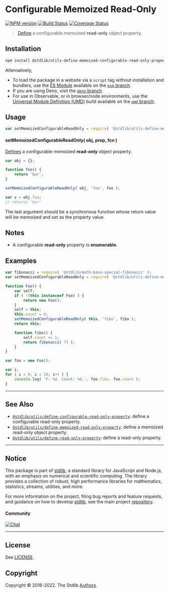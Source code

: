 <!--

@license Apache-2.0

Copyright (c) 2019 The Stdlib Authors.

Licensed under the Apache License, Version 2.0 (the "License");
you may not use this file except in compliance with the License.
You may obtain a copy of the License at

   http://www.apache.org/licenses/LICENSE-2.0

Unless required by applicable law or agreed to in writing, software
distributed under the License is distributed on an "AS IS" BASIS,
WITHOUT WARRANTIES OR CONDITIONS OF ANY KIND, either express or implied.
See the License for the specific language governing permissions and
limitations under the License.

-->

# Configurable Memoized Read-Only

[![NPM version][npm-image]][npm-url] [![Build Status][test-image]][test-url] [![Coverage Status][coverage-image]][coverage-url] <!-- [![dependencies][dependencies-image]][dependencies-url] -->

> [Define][mdn-define-property] a configurable memoized **read-only** object property.

<section class="installation">

## Installation

```bash
npm install @stdlib/utils-define-memoized-configurable-read-only-property
```

Alternatively,

-   To load the package in a website via a `script` tag without installation and bundlers, use the [ES Module][es-module] available on the [`esm` branch][esm-url].
-   If you are using Deno, visit the [`deno` branch][deno-url].
-   For use in Observable, or in browser/node environments, use the [Universal Module Definition (UMD)][umd] build available on the [`umd` branch][umd-url].

</section>

<section class="usage">

## Usage

<!-- eslint-disable id-length -->

```javascript
var setMemoizedConfigurableReadOnly = require( '@stdlib/utils-define-memoized-configurable-read-only-property' );
```

#### setMemoizedConfigurableReadOnly( obj, prop, fcn )

[Defines][mdn-define-property] a configurable memoized **read-only** object property.

<!-- eslint-disable id-length -->

```javascript
var obj = {};

function foo() {
    return 'bar';
}

setMemoizedConfigurableReadOnly( obj, 'foo', foo );

var v = obj.foo;
// returns 'bar'
```

The last argument should be a synchronous function whose return value will be memoized and set as the property value.

</section>

<!-- /.usage -->

<section class="notes">

## Notes

-   A configurable **read-only** property is **enumerable**.

</section>

<!-- /.notes -->

<section class="examples">

## Examples

<!-- eslint no-undef: "error" -->

<!-- eslint-disable id-length -->

```javascript
var fibonacci = require( '@stdlib/math-base-special-fibonacci' );
var setMemoizedConfigurableReadOnly = require( '@stdlib/utils-define-memoized-configurable-read-only-property' );

function Foo() {
    var self;
    if ( !(this instanceof Foo) ) {
        return new Foo();
    }
    self = this;
    this.count = 0;
    setMemoizedConfigurableReadOnly( this, 'fibo', fibo );
    return this;

    function fibo() {
        self.count += 1;
        return fibonacci( 73 );
    }
}

var foo = new Foo();

var i;
for ( i = 0; i < 10; i++ ) {
    console.log( 'F: %d. Count: %d.', foo.fibo, foo.count );
}
```

</section>

<!-- /.examples -->

<!-- Section for related `stdlib` packages. Do not manually edit this section, as it is automatically populated. -->

<section class="related">

* * *

## See Also

-   <span class="package-name">[`@stdlib/utils/define-configurable-read-only-property`][@stdlib/utils/define-configurable-read-only-property]</span><span class="delimiter">: </span><span class="description">define a configurable read-only property.</span>
-   <span class="package-name">[`@stdlib/utils/define-memoized-read-only-property`][@stdlib/utils/define-memoized-read-only-property]</span><span class="delimiter">: </span><span class="description">define a memoized read-only object property.</span>
-   <span class="package-name">[`@stdlib/utils/define-read-only-property`][@stdlib/utils/define-read-only-property]</span><span class="delimiter">: </span><span class="description">define a read-only property.</span>

</section>

<!-- /.related -->

<!-- Section for all links. Make sure to keep an empty line after the `section` element and another before the `/section` close. -->


<section class="main-repo" >

* * *

## Notice

This package is part of [stdlib][stdlib], a standard library for JavaScript and Node.js, with an emphasis on numerical and scientific computing. The library provides a collection of robust, high performance libraries for mathematics, statistics, streams, utilities, and more.

For more information on the project, filing bug reports and feature requests, and guidance on how to develop [stdlib][stdlib], see the main project [repository][stdlib].

#### Community

[![Chat][chat-image]][chat-url]

---

## License

See [LICENSE][stdlib-license].


## Copyright

Copyright &copy; 2016-2022. The Stdlib [Authors][stdlib-authors].

</section>

<!-- /.stdlib -->

<!-- Section for all links. Make sure to keep an empty line after the `section` element and another before the `/section` close. -->

<section class="links">

[npm-image]: http://img.shields.io/npm/v/@stdlib/utils-define-memoized-configurable-read-only-property.svg
[npm-url]: https://npmjs.org/package/@stdlib/utils-define-memoized-configurable-read-only-property

[test-image]: https://github.com/stdlib-js/utils-define-memoized-configurable-read-only-property/actions/workflows/test.yml/badge.svg
[test-url]: https://github.com/stdlib-js/utils-define-memoized-configurable-read-only-property/actions/workflows/test.yml

[coverage-image]: https://img.shields.io/codecov/c/github/stdlib-js/utils-define-memoized-configurable-read-only-property/main.svg
[coverage-url]: https://codecov.io/github/stdlib-js/utils-define-memoized-configurable-read-only-property?branch=main

<!--

[dependencies-image]: https://img.shields.io/david/stdlib-js/utils-define-memoized-configurable-read-only-property.svg
[dependencies-url]: https://david-dm.org/stdlib-js/utils-define-memoized-configurable-read-only-property/main

-->

[umd]: https://github.com/umdjs/umd
[es-module]: https://developer.mozilla.org/en-US/docs/Web/JavaScript/Guide/Modules

[deno-url]: https://github.com/stdlib-js/utils-define-memoized-configurable-read-only-property/tree/deno
[umd-url]: https://github.com/stdlib-js/utils-define-memoized-configurable-read-only-property/tree/umd
[esm-url]: https://github.com/stdlib-js/utils-define-memoized-configurable-read-only-property/tree/esm

[chat-image]: https://img.shields.io/gitter/room/stdlib-js/stdlib.svg
[chat-url]: https://gitter.im/stdlib-js/stdlib/

[stdlib]: https://github.com/stdlib-js/stdlib

[stdlib-authors]: https://github.com/stdlib-js/stdlib/graphs/contributors

[stdlib-license]: https://raw.githubusercontent.com/stdlib-js/utils-define-memoized-configurable-read-only-property/main/LICENSE

[mdn-define-property]: https://developer.mozilla.org/en-US/docs/Web/JavaScript/Reference/Global_Objects/Object/defineProperty

<!-- <related-links> -->

[@stdlib/utils/define-configurable-read-only-property]: https://github.com/stdlib-js/utils-define-configurable-read-only-property

[@stdlib/utils/define-memoized-read-only-property]: https://github.com/stdlib-js/utils-define-memoized-read-only-property

[@stdlib/utils/define-read-only-property]: https://github.com/stdlib-js/utils-define-read-only-property

<!-- </related-links> -->

</section>

<!-- /.links -->
